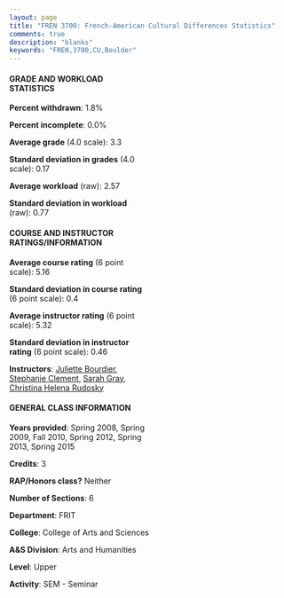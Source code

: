 ```yaml
---
layout: page
title: "FREN 3700: French-American Cultural Differences Statistics"
comments: true
description: "blanks"
keywords: "FREN,3700,CU,Boulder"
---
```

<head>
<script src="https://ajax.googleapis.com/ajax/libs/jquery/2.1.3/jquery.min.js"></script>
<script src="https://dl.dropboxusercontent.com/s/pc42nxpaw1ea4o9/highcharts.js?dl=0"></script>
<!-- <script src="../assets/js/highcharts.js"></script> -->
<style type="text/css">@font-face {
	font-family: "Bebas Neue";
	src: url(https://www.filehosting.org/file/details/544349/BebasNeue Regular.otf) format("opentype");
	}
	h1.Bebas { 
		font-family: "Bebas Neue", Verdana, Tahoma;
	}
</style>
</head>
<body>
	<div id="container" style="float: right; width: 45%; height: 88%; margin-left: 2.5%; margin-right: 2.5%;"></div>
	<script language="JavaScript">
		$(document).ready(function() {
		var chart = {type: 'column'};
		var title = {text: 'Grade Distribution'};
		var xAxis = {categories: ['A','B','C','D','F'],crosshair: true};
		var yAxis = {min: 0,title: {text: 'Percentage'}};
		var tooltip = {headerFormat: '<center><b><span style="font-size:20px">{point.key}</span></b></center>',
		               pointFormat: '<td style="padding:0"><b>{point.y:.1f}%</b></td>',
		               footerFormat: '</table>',shared: true,useHTML: true};
		var plotOptions = {column: {pointPadding: 0.0,borderWidth: 0}};  
		var credits = {enabled: false};var series= [{name: 'Percent',data: [43.32,46.26,9.63,0.0,0.79,]}];
		var json = {};
		json.chart = chart;
		json.title = title;
		json.tooltip = tooltip;
		json.xAxis = xAxis;
		json.yAxis = yAxis;  
		json.series = series;
		json.plotOptions = plotOptions;  
		json.credits = credits;
		$('#container').highcharts(json);
	});
	</script>
</body>
			   
#### GRADE AND WORKLOAD STATISTICS

**Percent withdrawn**: 1.8%

**Percent incomplete**: 0.0%

**Average grade** (4.0 scale): 3.3

**Standard deviation in grades** (4.0 scale): 0.17

**Average workload** (raw): 2.57

**Standard deviation in workload** (raw): 0.77

#### COURSE AND INSTRUCTOR RATINGS/INFORMATION

**Average course rating** (6 point scale): 5.16

**Standard deviation in course rating** (6 point scale): 0.4

**Average instructor rating** (6 point scale): 5.32

**Standard deviation in instructor rating** (6 point scale): 0.46

**Instructors**: <a href='../../instructors/Juliette_Bourdier'>Juliette Bourdier</a>, <a href='../../instructors/Stephanie_Clement'>Stephanie Clement</a>, <a href='../../instructors/Sarah_Gray'>Sarah Gray</a>, <a href='../../instructors/Christina_Helena_Rudosky'>Christina Helena Rudosky</a>

#### GENERAL CLASS INFORMATION

**Years provided**: Spring 2008, Spring 2009, Fall 2010, Spring 2012, Spring 2013, Spring 2015

**Credits**: 3

**RAP/Honors class?** Neither

**Number of Sections**: 6

**Department**: FRIT

**College**: College of Arts and Sciences

**A&S Division**: Arts and Humanities

**Level**: Upper

**Activity**: SEM - Seminar
